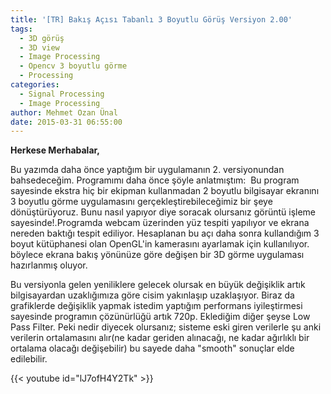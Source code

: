 ```yaml
---
title: '[TR] Bakış Açısı Tabanlı 3 Boyutlu Görüş Versiyon 2.00'
tags:
  - 3D görüş
  - 3D view
  - Image Processing
  - Opencv 3 boyutlu görme
  - Processing
categories:
  - Signal Processing
  - Image Processing
author: Mehmet Ozan Ünal
date: 2015-03-31 06:55:00
---
```


**Herkese Merhabalar,**

Bu yazımda daha önce yaptığım bir uygulamanın 2. versiyonundan bahsedeceğim. Programımı daha önce şöyle anlatmıştım: 
Bu program sayesinde ekstra hiç bir ekipman kullanmadan 2 boyutlu bilgisayar ekranını 3 boyutlu görme uygulamasını gerçekleştirebileceğimiz bir şeye dönüştürüyoruz. Bunu nasıl yapıyor diye soracak olursanız görüntü işleme sayesinde!.Programda webcam üzerinden yüz tespiti yapılıyor ve ekrana nereden baktığı tespit ediliyor. Hesaplanan bu açı daha sonra kullandığım 3 boyut kütüphanesi olan OpenGL'in kamerasını ayarlamak için kullanılıyor. böylece ekrana bakış yönünüze göre değişen bir 3D görme uygulaması hazırlanmış oluyor. 

Bu versiyonla gelen yeniliklere gelecek olursak en büyük değişiklik artık bilgisayardan uzaklığımıza göre cisim yakınlaşıp uzaklaşıyor. Biraz da grafiklerde değişiklik yapmak istedim yaptığım performans iyileştirmesi sayesinde programın çözünürlüğü artık 720p. Eklediğim diğer şeyse Low Pass Filter. Peki nedir diyecek olursanız; sisteme eski giren verilerle şu anki verilerin ortalamasını alır(ne kadar geriden alınacağı, ne kadar ağırlıklı bir ortalama olacağı değişebilir) bu sayede daha "smooth" sonuçlar elde edilebilir.

{{< youtube id="lJ7ofH4Y2Tk" >}}